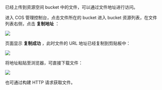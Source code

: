 已经上传到资源空间 bucket 中的文件，可以通过文件地址进行访问。

进入 COS 管理控制台，点击文件所在的 bucket 进入 bucket 资源列表，在文件列表右侧，点击 **复制地址** ：

![](//mccdn.qcloud.com/static/img/71df3dadac038b2f980e1a64dc5b10c2/image.png)

页面显示 **复制成功** ，此时文件的 URL 地址已经复制到剪贴板中：

![](//mccdn.qcloud.com/static/img/e4a3caee0f346e70032908b6c2628a7e/image.jpg)

将地址粘贴至浏览器，可直接下载文件：

![](//mccdn.qcloud.com/static/img/e3e55936e54f4e82743554b35d182a2b/image.png)

也可通过构建 HTTP 请求获取文件。





